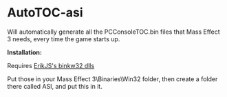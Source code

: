 # AutoTOC-asi

Will automatically generate all the PCConsoleTOC.bin files that Mass Effect 3 needs, every time the game starts up.


**Installation:**

Requires [ErikJS's binkw32 dlls](https://github.com/Erik-JS/masseffect-binkw32/releases/tag/r4)

Put those in your Mass Effect 3\Binaries\Win32 folder, then create a folder there called ASI, and put this in it.
